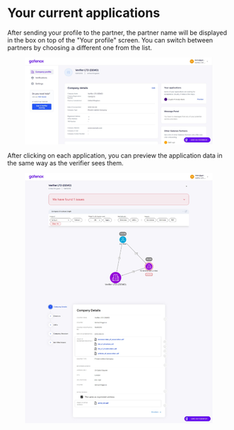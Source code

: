 # Your current applications

After sending your profile to the partner, the partner name will be displayed in the box on top of the "Your profile" screen. You can switch between partners by choosing a different one from the list.

<figure><img src="../../.gitbook/assets/Share_profile_onboarding_send2.png" alt=""><figcaption></figcaption></figure>

After clicking on each application, you can preview the application data in the same way as the verifier sees them.

<figure><img src="../../.gitbook/assets/Share_profile_preview.png" alt=""><figcaption></figcaption></figure>
